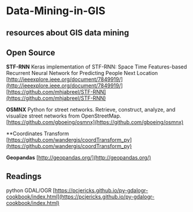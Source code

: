 # Data-Mining-in-GIS
resources about GIS data mining
---

## Open Source
**STF-RNN**
Keras implementation of STF-RNN: Space Time Features-based Recurrent Neural Network for Predicting People Next Location
[http://ieeexplore.ieee.org/document/7849919/](http://ieeexplore.ieee.org/document/7849919/]
[https://github.com/mhjabreel/STF-RNN](https://github.com/mhjabreel/STF-RNN)

**OSMNX**
Python for street networks. Retrieve, construct, analyze, and visualize street networks from OpenStreetMap.
[https://github.com/gboeing/osmnx](https://github.com/gboeing/osmnx)

**Coordinates Transform
[https://github.com/wandergis/coordTransform_py](https://github.com/wandergis/coordTransform_py)

**Geopandas**
[http://geopandas.org/](http://geopandas.org/)

## Readings
python GDAL/OGR 
[https://pcjericks.github.io/py-gdalogr-cookbook/index.html](https://pcjericks.github.io/py-gdalogr-cookbook/index.html)
